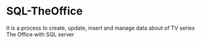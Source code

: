 # SQL-TheOffice
 It is a process to create, update, insert and manage data about of TV series The Office with SQL server
